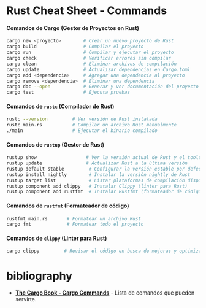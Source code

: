# Rust Cheat Sheet - Commands

#### **Comandos de Cargo (Gestor de Proyectos en Rust)**

```sh
cargo new <proyecto>        # Crear un nuevo proyecto de Rust
cargo build                 # Compilar el proyecto
cargo run                   # Compilar y ejecutar el proyecto
cargo check                 # Verificar errores sin compilar
cargo clean                 # Eliminar archivos de compilación
cargo update                # Actualizar dependencias en Cargo.toml
cargo add <dependencia>     # Agregar una dependencia al proyecto
cargo remove <dependencia>  # Eliminar una dependencia
cargo doc --open            # Generar y ver documentación del proyecto
cargo test                  # Ejecuta pruebas
```

#### **Comandos de `rustc` (Compilador de Rust)**

```sh
rustc --version         # Ver versión de Rust instalada
rustc main.rs           # Compilar un archivo Rust manualmente
./main                  # Ejecutar el binario compilado
```

#### **Comandos de `rustup` (Gestor de Rust)**

```sh
rustup show                  # Ver la versión actual de Rust y el toolchain usado
rustup update                # Actualizar Rust a la última versión
rustup default stable         # Configurar la versión estable por defecto
rustup install nightly        # Instalar la versión nightly de Rust
rustup target list            # Listar plataformas de compilación disponibles
rustup component add clippy   # Instalar Clippy (linter para Rust)
rustup component add rustfmt  # Instalar Rustfmt (formateador de código)
```

#### **Comandos de `rustfmt` (Formateador de código)**

```sh
rustfmt main.rs       # Formatear un archivo Rust
cargo fmt             # Formatear todo el proyecto
```

#### **Comandos de `clippy` (Linter para Rust)**

```sh
cargo clippy         # Revisar el código en busca de mejoras y optimización
```

# bibliography

- **[The Cargo Book - Cargo Commands](https://doc.rust-lang.org/cargo/commands/index.html)** - Lista de comandos que pueden servirte.